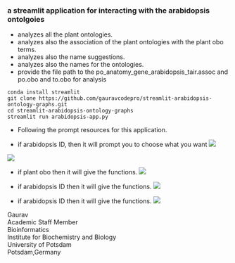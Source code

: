 ### a streamlit application for interacting with the arabidopsis ontolgoies

- analyzes all the plant ontologies.
- analyzes also the association of the plant ontologies with the plant obo terms.
- analyzes also the name suggestions.
- analyzes also the names for the ontologies.
- provide the file path to the po_anatomy_gene_arabidopsis_tair.assoc and po.obo and to.obo for analysis
```
conda install streamlit
git clone https://github.com/gauravcodepro/streamlit-arabidopsis-ontology-graphs.git
cd streamlit-arabidopsis-ontology-graphs
streamlit run arabidopsis-app.py
```
- Following the prompt resources for this application.
  
- if arabidopsis ID, then it will prompt you to choose what you want
![](https://github.com/gauravcodepro/streamlit-arabidopsis-interact-graphviz/blob/main/sample_views/view5.png)
  
![](https://github.com/gauravcodepro/streamlit-arabidopsis-interact-graphviz/blob/main/sample_views/view1.png)

- if plant obo then it will give the functions.
![](https://github.com/gauravcodepro/streamlit-arabidopsis-interact-graphviz/blob/main/sample_views/view2.png)

- if arabidopsis ID then it will give the functions.
![](https://github.com/gauravcodepro/streamlit-arabidopsis-interact-graphviz/blob/main/sample_views/view3.png)

- if arabidopsis ID then it will give the functions.
![](https://github.com/gauravcodepro/streamlit-arabidopsis-interact-graphviz/blob/main/sample_views/view4.png)

Gaurav \
Academic Staff Member \
Bioinformatics \
Institute for Biochemistry and Biology \
University of Potsdam \
Potsdam,Germany



